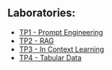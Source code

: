 ## Laboratories:

- [TP1 - Prompt Engineering](TP1)
- [TP2 - RAG](TP2)
- [TP3 - In Context Learning](TP3)
- [TP4 - Tabular Data](TP4)
